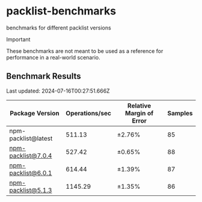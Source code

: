 # packlist-benchmarks

benchmarks for different packlist versions

> [!IMPORTANT]
> These benchmarks are not meant to be used as a reference for performance in a real-world scenario.

<!-- bench:start -->

## Benchmark Results

Last updated: 2024-07-16T00:27:51.666Z

| Package Version     | Operations/sec | Relative Margin of Error | Samples |
| ------------------- | -------------- | ------------------------ | ------- |
| npm-packlist@latest | 511.13         | ±2.76%                   | 85      |
| npm-packlist@7.0.4  | 527.42         | ±0.65%                   | 88      |
| npm-packlist@6.0.1  | 614.44         | ±1.39%                   | 87      |
| npm-packlist@5.1.3  | 1145.29        | ±1.35%                   | 86      |

<!-- bench:end -->
